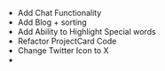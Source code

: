 -   Add Chat Functionality
-   Add Blog + sorting
-   Add Ability to Highlight Special words
-   Refactor ProjectCard Code
-   Change Twitter Icon to X
-

